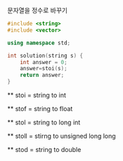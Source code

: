 문자열을 정수로 바꾸기

```c++
#include <string>
#include <vector>

using namespace std;

int solution(string s) {
    int answer = 0;
    answer=stoi(s);
    return answer;
}
```



**  stoi = string to int

** stof = string to float

** stol = string to long int

** stoll = stirng to unsigned long long

** stod = string to double